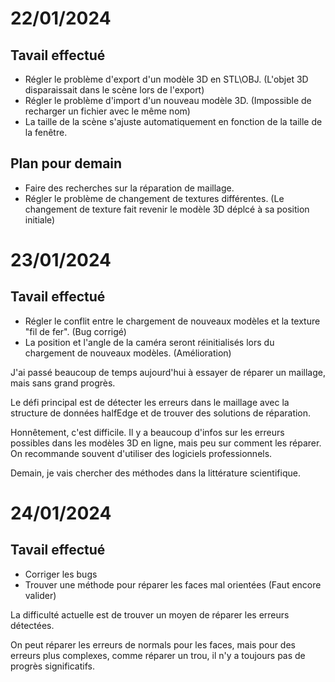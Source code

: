 # 22/01/2024

## Tavail effectué
- Régler le problème d'export d'un modèle 3D en STL\OBJ. (L'objet 3D disparaissait dans le scène lors de l'export) 
- Régler le problème d'import d'un nouveau modèle 3D. (Impossible de recharger un fichier avec le même nom)
- La taille de la scène s'ajuste automatiquement en fonction de la taille de la fenêtre.

## Plan pour demain
- Faire des recherches sur la réparation de maillage.
- Régler le problème de changement de textures différentes. (Le changement de texture fait revenir le modèle 3D déplcé à sa position initiale)

# 23/01/2024

## Tavail effectué
- Régler le conflit entre le chargement de nouveaux modèles et la texture "fil de fer". (Bug corrigé)
- La position et l'angle de la caméra seront réinitialisés lors du chargement de nouveaux modèles. (Amélioration)

J'ai passé beaucoup de temps aujourd'hui à essayer de réparer un maillage, 
mais sans grand progrès. 

Le défi principal est de détecter les erreurs dans le maillage 
avec la structure de données halfEdge 
et de trouver des solutions de réparation. 

Honnêtement, c'est difficile. 
Il y a beaucoup d'infos sur les erreurs possibles dans les modèles 3D en ligne, 
mais peu sur comment les réparer. 
On recommande souvent d'utiliser des logiciels professionnels.

Demain, je vais chercher des méthodes dans la littérature scientifique.

# 24/01/2024

## Tavail effectué
- Corriger les bugs
- Trouver une méthode pour réparer les faces mal orientées (Faut encore valider)

La difficulté actuelle est de trouver un moyen de 
réparer les erreurs détectées.

On peut réparer les erreurs de normals pour les faces, 
mais pour des erreurs plus complexes, 
comme réparer un trou, 
il n'y a toujours pas de progrès significatifs.
